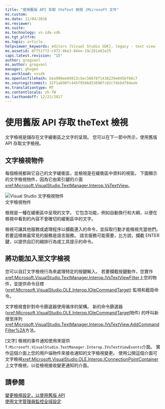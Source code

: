 ```yaml
---
title: "使用舊版 API 存取 theText 檢視 |Microsoft 文件"
ms.custom: 
ms.date: 11/04/2016
ms.reviewer: 
ms.suite: 
ms.technology: vs-ide-sdk
ms.tgt_pltfrm: 
ms.topic: article
helpviewer_keywords: editors [Visual Studio SDK], legacy - text view
ms.assetid: 8f751f72-c972-4be3-84ee-19c281e02e25
caps.latest.revision: "15"
author: gregvanl
ms.author: gregvanl
manager: ghogen
ms.workload: vssdk
ms.openlocfilehash: bea908ee04913c5ec56678f1438229e045bf68c7
ms.sourcegitcommit: 32f1a690fc445f9586d53698fc82c7debd784eeb
ms.translationtype: MT
ms.contentlocale: zh-TW
ms.lasthandoff: 12/22/2017
---
```

# <a name="accessing-thetext-view-by-using-the-legacy-api"></a>使用舊版 API 存取 theText 檢視
文字檢視是儲存在文字緩衝區之文字的呈現。 您可以在下一節中所示，使用舊版 API 存取文字檢視。  
  
## <a name="text-view-object"></a>文字檢視物件  
 每個檢視都與它自己的文字緩衝區，並檢視是在緩衝區中資料的視窗。 下圖顯示的文字檢視物件，因為它由索引鍵的介面<xref:Microsoft.VisualStudio.TextManager.Interop.VsTextView>。  
  
 ![Visual Studio 文字檢視物件](../extensibility/media/vstextview.gif "vstextview")  
文字檢視物件  
  
 檢視是一種在緩衝區中呈現的文字。 它包含功能，例如自動換行和大綱，以便在檢視中看到的內容不會確切的緩衝區中的文字。  
  
 檢視可讓其他服務或處理程序以攔截連入的命令，並採取行動才能檢視充當他們。 若要這樣做最常見的服務是語言服務。 語言服務可能需要，比方說，攔截 ENTER 鍵，以提供自訂的縮排行為或工具提示的命令。  
  
## <a name="adding-functionality-to-the-text-view"></a>將功能加入至文字檢視  
 您可以自訂文字檢視行為來處理特定的按鍵輸入。 若要攔截按鍵動作，您實作<xref:Microsoft.VisualStudio.TextManager.Interop.IVsTextViewFilter>上您的物件，並提供命令目標 (<xref:Microsoft.VisualStudio.OLE.Interop.IOleCommandTarget>) 監視和截距命令。  
  
 文字檢視會針對命令篩選器使用循序的架構。 新的命令篩選器 (<xref:Microsoft.VisualStudio.OLE.Interop.IOleCommandTarget>物件) 的呼叫新增至序列<xref:Microsoft.VisualStudio.TextManager.Interop.IVsTextView.AddCommandFilter%2A>方法。  
  
 [文字] 檢視的事件通知使用來提供`T:Microsoft.VisualStudio.TextManager.Interop.IVsTextViewEvents`介面。 實作這個介面上您的用戶端物件來接收通知的文字檢視變更。 使用公開這個介面可文字檢視<xref:Microsoft.VisualStudio.OLE.Interop.IConnectionPointContainer>上文字檢視，以從檢視接收變更通知的介面。  
  
## <a name="see-also"></a>請參閱  
 [變更檢視設定，以使用舊版 API](../extensibility/changing-view-settings-by-using-the-legacy-api.md)   
 [使用文字管理員監控全域設定](../extensibility/using-the-text-manager-to-monitor-global-settings.md)